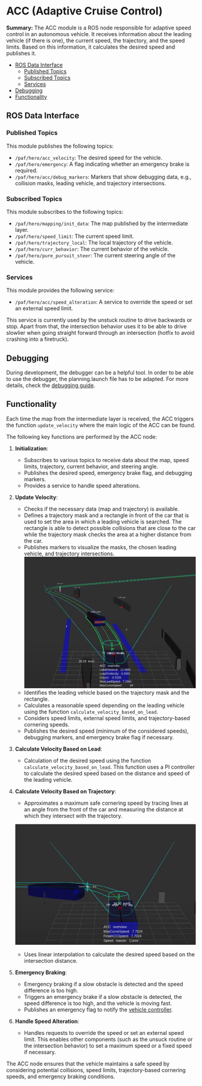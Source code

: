 # ACC (Adaptive Cruise Control)

**Summary:** The ACC module is a ROS node responsible for adaptive speed control in an autonomous vehicle. It receives information about the leading vehicle (if there is one), the current speed, the trajectory, and the speed limits.
Based on this information, it calculates the desired speed and publishes it.

- [ROS Data Interface](#ros-data-interface)
  - [Published Topics](#published-topics)
  - [Subscribed Topics](#subscribed-topics)
  - [Services](#services)
- [Debugging](#debugging)
- [Functionality](#functionality)

## ROS Data Interface

### Published Topics

This module publishes the following topics:

- `/paf/hero/acc_velocity`: The desired speed for the vehicle.
- `/paf/hero/emergency`: A flag indicating whether an emergency brake is required.
- `/paf/hero/acc/debug_markers`: Markers that show debugging data, e.g., collision masks, leading vehicle, and trajectory intersections.

### Subscribed Topics

This module subscribes to the following topics:

- `/paf/hero/mapping/init_data`: The map published by the intermediate layer.
- `/paf/hero/speed_limit`: The current speed limit.
- `/paf/hero/trajectory_local`: The local trajectory of the vehicle.
- `/paf/hero/curr_behavior`: The current behavior of the vehicle.
- `/paf/hero/pure_pursuit_steer`: The current steering angle of the vehicle.

### Services

This module provides the following service:

- `/paf/hero/acc/speed_alteration`: A service to override the speed or set an external speed limit.

This service is currently used by the unstuck routine to drive backwards or stop. Apart from that, the intersection behavior uses it to be able to drive slowlier when going straight forward through an intersection (hotfix to avoid crashing into a firetruck).

## Debugging

During development, the debugger can be a helpful tool. In order to be able to use the debugger, the planning.launch file has to be adapted. For more details, check the [debugging guide](../development/debugging.md).

## Functionality

Each time the map from the intermediate layer is received, the ACC triggers the function `update_velocity` where the main logic of the ACC can be found.

The following key functions are performed by the ACC node:

1. **Initialization**:
   - Subscribes to various topics to receive data about the map, speed limits, trajectory, current behavior, and steering angle.
   - Publishes the desired speed, emergency brake flag, and debugging markers.
   - Provides a service to handle speed alterations.

2. **Update Velocity**:
   - Checks if the necessary data (map and trajectory) is available.
   - Defines a trajectory mask and a rectangle in front of the car that is used to set the area in which a leading vehicle is searched. The rectangle is able to detect possible collisions that are close to the car while the trajectory mask checks the area at a higher distance from the car.
   - Publishes markers to visualize the masks, the chosen leading vehicle, and trajectory intersections.
   ![Leading vehicle markers visualization](../assets/planning/ACC_trajectory_mask_visualization.PNG)
   - Identifies the leading vehicle based on the trajectory mask and the rectangle.
   - Calculates a reasonable speed depending on the leading vehicle using the function `calculate_velocity_based_on_lead`.
   - Considers speed limits, external speed limits, and trajectory-based cornering speeds.
   - Publishes the desired speed (minimum of the considered speeds), debugging markers, and emergency brake flag if necessary.

3. **Calculate Velocity Based on Lead**:
   - Calculation of the desired speed using the function `calculate_velocity_based_on_lead`. This function uses a PI controller to calculate the desired speed based on the distance and speed of the leading vehicle.

4. **Calculate Velocity Based on Trajectory**:
   - Approximates a maximum safe cornering speed by tracing lines at an angle from the front of the car and measuring the distance at which they intersect with the trajectory.
  
   ![Cornering speed visualization](../assets/planning/ACC_curve_speed_visualization.PNG)
   - Uses linear interpolation to calculate the desired speed based on the intersection distance.

5. **Emergency Braking**:
   - Emergency braking if a slow obstacle is detected and the speed difference is too high.
   - Triggers an emergency brake if a slow obstacle is detected, the speed difference is too high, and the vehicle is moving fast.
   - Publishes an emergency flag to notify the [vehicle controller](../../code/control/src/vehicle_controller.py).

6. **Handle Speed Alteration**:
   - Handles requests to override the speed or set an external speed limit. This enables other components (such as the unsuck routine or the intersection behavior) to set a maximum speed or a fixed speed if necessary.

The ACC node ensures that the vehicle maintains a safe speed by considering potential collisions, speed limits, trajectory-based cornering speeds, and emergency braking conditions.
